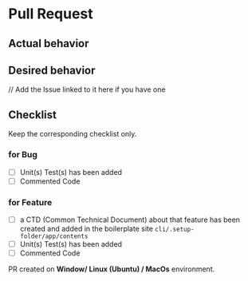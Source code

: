 # Pull Request

## Actual behavior

## Desired behavior

// Add the Issue linked to it here if you have one


## Checklist

Keep the corresponding checklist only.

### for Bug

- [ ] Unit(s) Test(s) has been added
- [ ] Commented Code

### for Feature

- [ ] a CTD (Common Technical Document) about that feature has been created and added in the boilerplate site `cli/.setup-folder/app/contents`
- [ ] Unit(s) Test(s) has been added
- [ ] Commented Code

PR created on **Window/ Linux (Ubuntu) / MacOs** environment.
